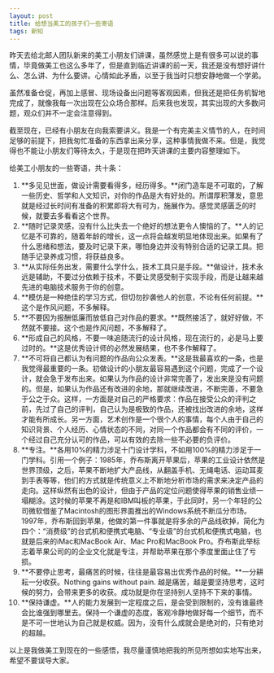 ```yaml
---
layout: post
title: 给想当美工的孩子们一些寄语
tags: 新知
---
```


昨天去给北邮人团队新来的美工小朋友们讲课，虽然感觉上是有很多可以说的事情，毕竟做美工也这么多年了，但是直到临近讲课的前一天，我还是没有想好讲什么、怎么讲、为什么要讲。心情如此矛盾，以至于我当时只想安静地做一个学弟。

虽然准备仓促，再加上感冒、现场设备出问题等客观因素，但我还是把任务机智地完成了，就像我每一次出现在公众场合那样。后来我也发现，其实出现的大多数问题，观众们并不一定会注意得到。

<!--more-->

截至现在，已经有小朋友在向我索要讲义。我是一个有完美主义情节的人，在时间足够的前提下，把我匆忙准备的东西拿出来分享，这种事情我做不来。但是，我觉得也不能让小朋友们等待太久，于是现在把昨天讲课的主要内容整理如下。

给美工小朋友的一些寄语，共十条：

1. **多见见世面，做设计需要看得多，经历得多。**闭门造车是不可取的，了解一些历史、哲学和人文知识，对你的作品是大有好处的。所谓厚积薄发，意思就是经过长时间有准备的积累即将大有可为，施展作为。感觉灵感匮乏的时候，就要去多看看这个世界。
2. **随时记录灵感，没有什么比失去一个绝好的想法更令人懊恼的了。**人的记忆是不可靠的，随着年龄的增长，这一点将会越发明显地体现出来。如果有了什么思绪和想法，要及时记录下来，哪怕身边并没有特别合适的记录工具。把随手记录养成习惯，将获益良多。
3. **从实际任务出发，需要什么学什么，技术工具只是手段。**做设计，技术永远是辅助，不要过分依赖于技术，不要让灵感受制于实现手段，而是让越来越先进的电脑技术服务于你的创意。
4. **模仿是一种绝佳的学习方式，但切勿抄袭他人的创意，不论有任何前提。**这个是作风问题，不多解释。
5. **不要因为报酬低廉而放低自己对作品的要求。**既然接活了，就好好做，不然就不要接。这个也是作风问题，不多解释了。
6. **形成自己的风格，不要一味追随流行的设计风格，现在流行的，必是马上要过时的。**这是优秀设计师的必然发展结果，也不多作解释了。
7. **不可将自己都认为有问题的作品向公众发表。**这是我最喜欢的一条，也是我觉得最重要的一条。初做设计的小朋友最容易遇到这个问题，完成了一个设计，就会急于发布出来。如果认为作品的设计非常完善了，发出来是没有问题的。但是，如果认为作品还有改进的余地，那就继续改进，不断完善，不要急于公之于众。这样，一方面是对自己的严格要求：作品在接受公众的评判之前，先过了自己的评判，自己认为是极致的作品，还被找出改进的余地，这样才能有所成长。另一方面，艺术创作是一个很个人的事情，每个人由于自己的知识背景、个人经历、心情状态的不同，对同一个作品都会有不同的评价，一个经过自己充分认可的作品，可以有效的去除一些不必要的负评价。
8. **专注。**各用10%的精力涉足十门设计学科，不如用100%的精力涉足于一门学科。引用一个例子：1985年，乔布斯离开苹果后，苹果的工业设计依然是世界顶级，之后，苹果不断地扩大产品线，从翻盖手机、无绳电话、运动耳麦到手表等等，他们的方式就是传统意义上不断地分析市场的需求来决定产品的走向。这样纵然有出色的设计，但由于产品的定位问题使得苹果的销售业绩一塌糊涂。这时候的苹果不再是和IBM叫板的苹果，于此同时，另一个年轻的公司微软借鉴了Macintosh的图形界面推出的Windows系统不断瓜分市场。1997年，乔布斯回到苹果，他做的第一件事就是将多余的产品线砍掉，简化为四个：“消费级”的台式机和便携式电脑、“专业级”的台式机和便携式电脑，也就是后来的iMac和MacBook Air、Mac Pro和MacBook Pro。乔布斯此举标志着苹果公司的的企业文化就是专注，并帮助苹果在那个季度里面止住了亏损。
9. **不要停止思考，最痛苦的时候，往往是最容易出优秀作品的时候。**一分耕耘一分收获。Nothing gains without pain. 越是痛苦，越是要坚持思考，这时候的努力，会带来更多的收获。成功就是你在坚持别人坚持不下来的事情。
10. **保持谦虚。**人的能力发展到一定程度之后，是会受到限制的，没有谁最终会比谁强到哪里去。保持一个谦虚的态度，客观冷静地做好每一个细节，而不是不可一世地认为自己就是权威。因为，没有什么成就会是绝对的，只有绝对的超越。

以上是我做美工到现在的一些感悟，我尽量谨慎地把我的所见所想如实地写出来，希望不要误导大家。